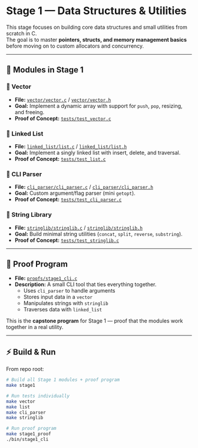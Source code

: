 # Stage 1 — Data Structures & Utilities

This stage focuses on building core data structures and small utilities from scratch in C.  
The goal is to master **pointers, structs, and memory management basics** before moving on to custom allocators and concurrency.

---

## 📌 Modules in Stage 1

### 🔹 Vector
- **File:** [`vector/vector.c`](./vector/vector.c) / [`vector/vector.h`](./vector/vector.h)  
- **Goal:** Implement a dynamic array with support for `push`, `pop`, resizing, and freeing.  
- **Proof of Concept:** [`tests/test_vector.c`](./tests/test_vector.c)  

### 🔹 Linked List
- **File:** [`linked_list/list.c`](./linked_list/list.c) / [`linked_list/list.h`](./linked_list/list.h)  
- **Goal:** Implement a singly linked list with insert, delete, and traversal.  
- **Proof of Concept:** [`tests/test_list.c`](./tests/test_list.c)  

### 🔹 CLI Parser
- **File:** [`cli_parser/cli_parser.c`](./cli_parser/cli_parser.c) / [`cli_parser/cli_parser.h`](./cli_parser/cli_parser.h)  
- **Goal:** Custom argument/flag parser (mini `getopt`).  
- **Proof of Concept:** [`tests/test_cli_parser.c`](./tests/test_cli_parser.c)  

### 🔹 String Library
- **File:** [`stringlib/stringlib.c`](./stringlib/stringlib.c) / [`stringlib/stringlib.h`](./stringlib/stringlib.h)  
- **Goal:** Build minimal string utilities (`concat`, `split`, `reverse`, `substring`).  
- **Proof of Concept:** [`tests/test_stringlib.c`](./tests/test_stringlib.c)  

---

## 🎯 Proof Program

- **File:** [`proofs/stage1_cli.c`](./proofs/stage1_cli.c)  
- **Description:** A small CLI tool that ties everything together.  
  - Uses `cli_parser` to handle arguments  
  - Stores input data in a `vector`  
  - Manipulates strings with `stringlib`  
  - Traverses data with `linked_list`  

This is the **capstone program** for Stage 1 — proof that the modules work together in a real utility.

---

## ⚡ Build & Run

From repo root:

```bash
# Build all Stage 1 modules + proof program
make stage1

# Run tests individually
make vector
make list
make cli_parser
make stringlib

# Run proof program
make stage1_proof
./bin/stage1_cli
